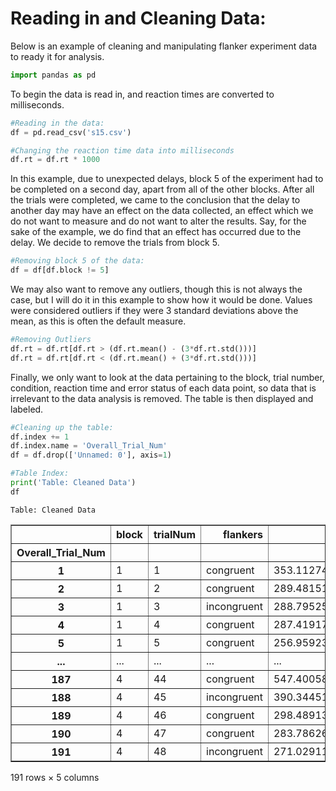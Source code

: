 # Reading in and Cleaning Data:

Below is an example of cleaning and manipulating flanker experiment data to ready it for analysis.


```python
import pandas as pd
```

To begin the data is read in, and reaction times are converted to milliseconds.


```python
#Reading in the data:
df = pd.read_csv('s15.csv')

#Changing the reaction time data into milliseconds
df.rt = df.rt * 1000
```

In this example, due to unexpected delays, block 5 of the experiment had to be completed on a second day, apart from all of the other blocks. After all the trials were completed, we came to the conclusion that the delay to another day may have an effect on the data collected, an effect which we do not want to measure and do not want to alter the results. Say, for the sake of the example, we do find that an effect has occurred due to the delay. We decide to remove the trials from block 5.


```python
#Removing block 5 of the data:
df = df[df.block != 5]
```

We may also want to remove any outliers, though this is not always the case, but I will do it in this example to show how it would be done. Values were considered outliers if they were 3 standard deviations above the mean, as this is often the default measure.


```python
#Removing Outliers
df.rt = df.rt[df.rt > (df.rt.mean() - (3*df.rt.std()))]
df.rt = df.rt[df.rt < (df.rt.mean() + (3*df.rt.std()))]
```

Finally, we only want to look at the data pertaining to the block, trial number, condition, reaction time and error status of each data point, so data that is irrelevant to the data analysis is removed. The table is then displayed and labeled.


```python
#Cleaning up the table:
df.index += 1 
df.index.name = 'Overall_Trial_Num'
df = df.drop(['Unnamed: 0'], axis=1)

#Table Index:
print('Table: Cleaned Data')
df
```

    Table: Cleaned Data





<div>
<style scoped>
    .dataframe tbody tr th:only-of-type {
        vertical-align: middle;
    }

    .dataframe tbody tr th {
        vertical-align: top;
    }

    .dataframe thead th {
        text-align: right;
    }
</style>
<table border="1" class="dataframe">
  <thead>
    <tr style="text-align: right;">
      <th></th>
      <th>block</th>
      <th>trialNum</th>
      <th>flankers</th>
      <th>rt</th>
      <th>error</th>
    </tr>
    <tr>
      <th>Overall_Trial_Num</th>
      <th></th>
      <th></th>
      <th></th>
      <th></th>
      <th></th>
    </tr>
  </thead>
  <tbody>
    <tr>
      <th>1</th>
      <td>1</td>
      <td>1</td>
      <td>congruent</td>
      <td>353.112741</td>
      <td>False</td>
    </tr>
    <tr>
      <th>2</th>
      <td>1</td>
      <td>2</td>
      <td>congruent</td>
      <td>289.481512</td>
      <td>True</td>
    </tr>
    <tr>
      <th>3</th>
      <td>1</td>
      <td>3</td>
      <td>incongruent</td>
      <td>288.795258</td>
      <td>False</td>
    </tr>
    <tr>
      <th>4</th>
      <td>1</td>
      <td>4</td>
      <td>congruent</td>
      <td>287.419173</td>
      <td>False</td>
    </tr>
    <tr>
      <th>5</th>
      <td>1</td>
      <td>5</td>
      <td>congruent</td>
      <td>256.959232</td>
      <td>False</td>
    </tr>
    <tr>
      <th>...</th>
      <td>...</td>
      <td>...</td>
      <td>...</td>
      <td>...</td>
      <td>...</td>
    </tr>
    <tr>
      <th>187</th>
      <td>4</td>
      <td>44</td>
      <td>congruent</td>
      <td>547.400581</td>
      <td>False</td>
    </tr>
    <tr>
      <th>188</th>
      <td>4</td>
      <td>45</td>
      <td>incongruent</td>
      <td>390.344515</td>
      <td>False</td>
    </tr>
    <tr>
      <th>189</th>
      <td>4</td>
      <td>46</td>
      <td>congruent</td>
      <td>298.489134</td>
      <td>False</td>
    </tr>
    <tr>
      <th>190</th>
      <td>4</td>
      <td>47</td>
      <td>congruent</td>
      <td>283.786265</td>
      <td>False</td>
    </tr>
    <tr>
      <th>191</th>
      <td>4</td>
      <td>48</td>
      <td>incongruent</td>
      <td>271.029110</td>
      <td>True</td>
    </tr>
  </tbody>
</table>
<p>191 rows × 5 columns</p>
</div>


